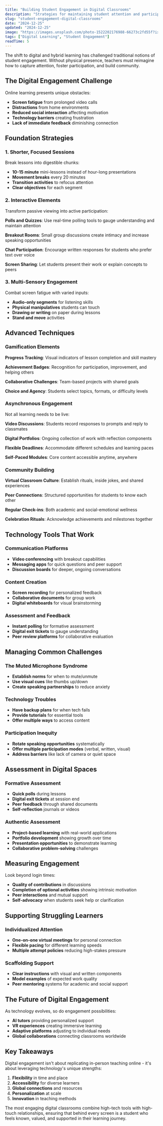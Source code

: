 ```yaml
---
title: "Building Student Engagement in Digital Classrooms"
description: "Strategies for maintaining student attention and participation in online and hybrid learning environments."
slug: "student-engagement-digital-classrooms"
date: "2024-12-25"
updated: "2024-12-25"
image: "https://images.unsplash.com/photo-1522202176988-66273c2fd55f?ixlib=rb-4.0.3&auto=format&fit=crop&w=1200&q=80"
tags: ["Digital Learning", "Student Engagement"]
readTime: 5
---
```


The shift to digital and hybrid learning has challenged traditional notions of student engagement. Without physical presence, teachers must reimagine how to capture attention, foster participation, and build community.

## The Digital Engagement Challenge

Online learning presents unique obstacles:
- **Screen fatigue** from prolonged video calls
- **Distractions** from home environments
- **Reduced social interaction** affecting motivation
- **Technology barriers** creating frustration
- **Lack of immediate feedback** diminishing connection

## Foundation Strategies

### 1. Shorter, Focused Sessions

Break lessons into digestible chunks:
- **10-15 minute** mini-lessons instead of hour-long presentations
- **Movement breaks** every 20 minutes
- **Transition activities** to refocus attention
- **Clear objectives** for each segment

### 2. Interactive Elements

Transform passive viewing into active participation:

**Polls and Quizzes**: Use real-time polling tools to gauge understanding and maintain attention

**Breakout Rooms**: Small group discussions create intimacy and increase speaking opportunities

**Chat Participation**: Encourage written responses for students who prefer text over voice

**Screen Sharing**: Let students present their work or explain concepts to peers

### 3. Multi-Sensory Engagement

Combat screen fatigue with varied inputs:
- **Audio-only segments** for listening skills
- **Physical manipulatives** students can touch
- **Drawing or writing** on paper during lessons
- **Stand and move** activities

## Advanced Techniques

### Gamification Elements

**Progress Tracking**: Visual indicators of lesson completion and skill mastery

**Achievement Badges**: Recognition for participation, improvement, and helping others

**Collaborative Challenges**: Team-based projects with shared goals

**Choice and Agency**: Students select topics, formats, or difficulty levels

### Asynchronous Engagement

Not all learning needs to be live:

**Video Discussions**: Students record responses to prompts and reply to classmates

**Digital Portfolios**: Ongoing collection of work with reflection components

**Flexible Deadlines**: Accommodate different schedules and learning paces

**Self-Paced Modules**: Core content accessible anytime, anywhere

### Community Building

**Virtual Classroom Culture**: Establish rituals, inside jokes, and shared experiences

**Peer Connections**: Structured opportunities for students to know each other

**Regular Check-ins**: Both academic and social-emotional wellness

**Celebration Rituals**: Acknowledge achievements and milestones together

## Technology Tools That Work

### Communication Platforms
- **Video conferencing** with breakout capabilities
- **Messaging apps** for quick questions and peer support
- **Discussion boards** for deeper, ongoing conversations

### Content Creation
- **Screen recording** for personalized feedback
- **Collaborative documents** for group work
- **Digital whiteboards** for visual brainstorming

### Assessment and Feedback
- **Instant polling** for formative assessment
- **Digital exit tickets** to gauge understanding
- **Peer review platforms** for collaborative evaluation

## Managing Common Challenges

### The Muted Microphone Syndrome
- **Establish norms** for when to mute/unmute
- **Use visual cues** like thumbs up/down
- **Create speaking partnerships** to reduce anxiety

### Technology Troubles
- **Have backup plans** for when tech fails
- **Provide tutorials** for essential tools
- **Offer multiple ways** to access content

### Participation Inequity
- **Rotate speaking opportunities** systematically
- **Offer multiple participation modes** (verbal, written, visual)
- **Address barriers** like lack of camera or quiet space

## Assessment in Digital Spaces

### Formative Assessment
- **Quick polls** during lessons
- **Digital exit tickets** at session end
- **Peer feedback** through shared documents
- **Self-reflection** journals or videos

### Authentic Assessment
- **Project-based learning** with real-world applications
- **Portfolio development** showing growth over time
- **Presentation opportunities** to demonstrate learning
- **Collaborative problem-solving** challenges

## Measuring Engagement

Look beyond login times:
- **Quality of contributions** in discussions
- **Completion of optional activities** showing intrinsic motivation
- **Peer interactions** and mutual support
- **Self-advocacy** when students seek help or clarification

## Supporting Struggling Learners

### Individualized Attention
- **One-on-one virtual meetings** for personal connection
- **Flexible pacing** for different learning speeds
- **Multiple attempt policies** reducing high-stakes pressure

### Scaffolding Support
- **Clear instructions** with visual and written components
- **Model examples** of expected work quality
- **Peer mentoring** systems for academic and social support

## The Future of Digital Engagement

As technology evolves, so do engagement possibilities:
- **AI tutors** providing personalized support
- **VR experiences** creating immersive learning
- **Adaptive platforms** adjusting to individual needs
- **Global collaborations** connecting classrooms worldwide

## Key Takeaways

Digital engagement isn't about replicating in-person teaching online - it's about leveraging technology's unique strengths:

1. **Flexibility** in time and place
2. **Accessibility** for diverse learners
3. **Global connections** and resources
4. **Personalization** at scale
5. **Innovation** in teaching methods

The most engaging digital classrooms combine high-tech tools with high-touch relationships, ensuring that behind every screen is a student who feels known, valued, and supported in their learning journey.